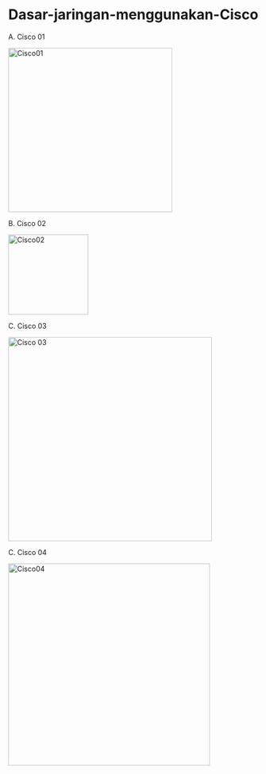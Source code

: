 # Dasar-jaringan-menggunakan-Cisco
A. Cisco 01

<img width="330" alt="Cisco01" src="https://github.com/mfredlyvanleuwen/Dasar-jaringan-menggunakan-Cisco/assets/109521407/580962d2-6692-40b2-a342-151e6130a609">

B. Cisco 02

<img width="161" alt="Cisco02" src="https://github.com/mfredlyvanleuwen/Dasar-jaringan-menggunakan-Cisco/assets/109521407/0200ec95-61bf-4ba0-a221-90d24e7708a1">

C. Cisco 03

<img width="410" alt="Cisco 03" src="https://github.com/mfredlyvanleuwen/Dasar-jaringan-menggunakan-Cisco/assets/109521407/2ed410b2-8ec9-4015-b538-036e8797690b">

C. Cisco 04

<img width="406" alt="Cisco04" src="https://github.com/mfredlyvanleuwen/Dasar-jaringan-menggunakan-Cisco/assets/109521407/40649576-69c4-4b4f-8e04-22f1157d6b31">
